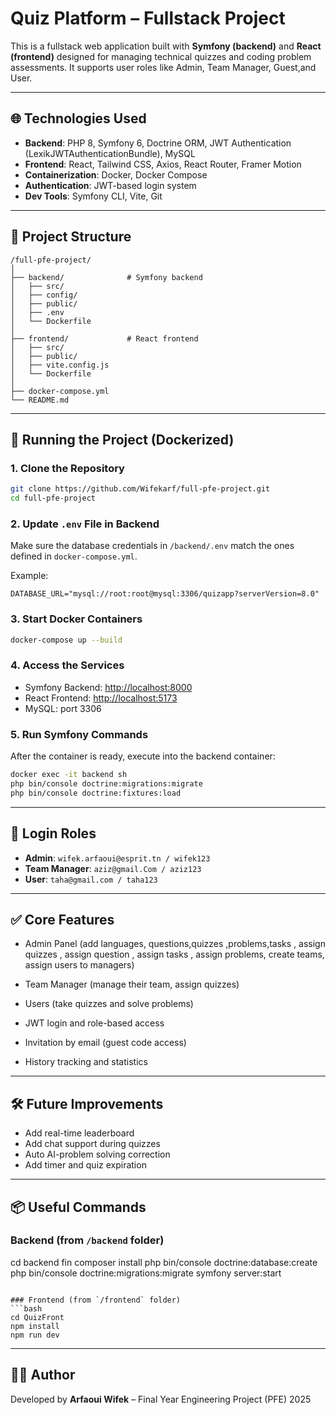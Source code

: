 # Quiz Platform – Fullstack Project

This is a fullstack web application built with **Symfony (backend)** and **React (frontend)** designed for managing technical quizzes and coding problem assessments. It supports user roles like Admin,  Team Manager, Guest,and User.

---

## 🌐 Technologies Used

- **Backend**: PHP 8, Symfony 6, Doctrine ORM, JWT Authentication (LexikJWTAuthenticationBundle), MySQL
- **Frontend**: React, Tailwind CSS, Axios, React Router, Framer Motion
- **Containerization**: Docker, Docker Compose
- **Authentication**: JWT-based login system
- **Dev Tools**: Symfony CLI, Vite, Git

---

## 📁 Project Structure

```
/full-pfe-project/
│
├── backend/              # Symfony backend
│   ├── src/
│   ├── config/
│   ├── public/
│   ├── .env
│   └── Dockerfile
│
├── frontend/             # React frontend
│   ├── src/
│   ├── public/
│   ├── vite.config.js
│   └── Dockerfile
│
├── docker-compose.yml
└── README.md
```

---

## 🚀 Running the Project (Dockerized)

### 1. Clone the Repository

```bash
git clone https://github.com/Wifekarf/full-pfe-project.git
cd full-pfe-project
```

### 2. Update `.env` File in Backend

Make sure the database credentials in `/backend/.env` match the ones defined in `docker-compose.yml`.

Example:
```
DATABASE_URL="mysql://root:root@mysql:3306/quizapp?serverVersion=8.0"
```

### 3. Start Docker Containers

```bash
docker-compose up --build
```

### 4. Access the Services

- Symfony Backend: [http://localhost:8000](http://localhost:8000)
- React Frontend: [http://localhost:5173](http://localhost:5173)
- MySQL: port 3306

### 5. Run Symfony Commands

After the container is ready, execute into the backend container:

```bash
docker exec -it backend sh
php bin/console doctrine:migrations:migrate
php bin/console doctrine:fixtures:load
```

---

## 🔑 Login Roles

- **Admin**: `wifek.arfaoui@esprit.tn / wifek123`
- **Team Manager**: `aziz@gmail.Com / aziz123`
- **User**: `taha@gmail.com / taha123`

---

## ✅ Core Features

- Admin Panel (add languages, questions,quizzes ,problems,tasks ,  assign quizzes , assign question , assign tasks , assign problems, create teams, assign users to managers)

- Team Manager (manage their team, assign quizzes)
- Users (take quizzes and solve problems)
- JWT login and role-based access
- Invitation by email (guest code access)
- History tracking and statistics


---

## 🛠️ Future Improvements

- Add real-time leaderboard
- Add chat support during quizzes
- Auto AI-problem solving correction 
- Add timer and quiz expiration


---

## 📦 Useful Commands

### Backend (from `/backend` folder)

cd backend fin
composer install
php bin/console doctrine:database:create
php bin/console doctrine:migrations:migrate
symfony server:start
```

### Frontend (from `/frontend` folder)
```bash
cd QuizFront
npm install
npm run dev
```

---

## 👨‍💻 Author

Developed by **Arfaoui Wifek** – Final Year Engineering Project (PFE) 2025
